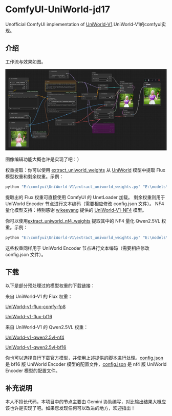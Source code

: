 # ComfyUI-UniWorld-jd17
Unofficial ComfyUI implementation of [UniWorld-V1](https://github.com/PKU-YuanGroup/UniWorld-V1).UniWorld-V1的comfyui实现。

## 介绍

工作流与效果如图。

![示例图](assets/example.png)

图像编辑功能大概也许是实现了吧：）

权重提取：你可以使用 [extract_uniworld_weights](assets/extract_uniworld_weights.py) 从 [UniWorld](https://huggingface.co/LanguageBind/UniWorld-V1) 模型中提取 Flux 模型权重和剩余权重。示例：

```python
python "E:\comfyui\UniWorld-V1\extract_uniworld_weights.py" "E:\models\diffusers\uniworld-32" "E:\comfyui\models\diffusers\uniworld-16"
```


提取出的 Flux 权重可直接使用 ComfyUI 的 UnetLoader 加载。
剩余权重则用于 UniWorld Encoder 节点进行文本编码（需要相应修改 config.json 文件）。
NF4 量化模型支持：特别感谢 [wikeeyang](https://huggingface.co/wikeeyang) 提供的 [UniWorld-V1-NF4](https://huggingface.co/wikeeyang/UniWorld-V1-NF4) 模型。

你可以使用[extract_uniworld_nf4_weights](assets/extract_uniworld_nf4_weights.py) 提取其中的 NF4 量化 Qwen2.5VL 权重。示例：

```python
python "E:\comfyui\UniWorld-V1\extract_uniworld_weights.py" "E:\models\diffusers\uniworld-v1-nf4" "E:\comfyui\models\diffusers\uniworld-v1-extracted"
```

这些权重同样用于 UniWorld Encoder 节点进行文本编码（需要相应修改 config.json 文件）。

## 下载
以下是部分预处理过的模型权重的下载链接：

来自 UniWorld-V1 的 Flux 权重：

[UniWorld-v1-flux-comfy-fp8](https://www.modelscope.cn/models/ahaha2024/UniWorld-v1-flux-comfy-fp8/)


[UniWorld-v1-flux-bf16](https://www.modelscope.cn/models/ahaha2024/UniWorld-v1-flux-bf16)

来自 UniWorld-V1 的 Qwen2.5VL 权重：

[UniWorld-v1-qwen2.5vl-nf4](https://www.modelscope.cn/models/ahaha2024/UniWorld-v1-qwen2.5vl-nf4/)

[UniWorld-v1-qwen2.5vl-bf16](https://www.modelscope.cn/models/ahaha2024/UniWorld-v1-qwen2.5vl-bf16)

你也可以选择自行下载官方模型，并使用上述提供的脚本进行处理。[config.json](assets/bf16/config.json) 是 bf16 版 UniWorld Encoder 模型的配置文件，[config.json](assets/nf4/config.json) 是 nf4 版 UniWorld Encoder 模型的配置文件。

## 补充说明

本人不擅长代码，本项目中的节点主要由 Gemini 协助编写，对比输出结果大概应该也许是实现了吧。如果您发现任何可以改进的地方，欢迎指出！
